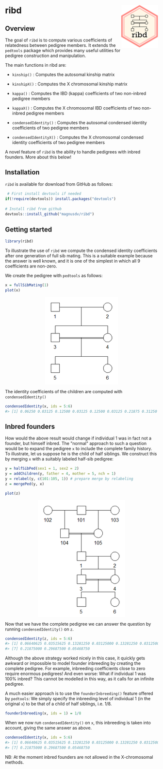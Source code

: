 <!-- README.md is generated from README.Rmd. Please edit that file -->
ribd <img src="man/figures/logo.png" align="right" height=140/>
===============================================================

Overview
--------

The goal of `ribd` is to compute various coefficients of relatedness between pedigree members. It extends the `pedtools` package which provides many useful utilities for pedigree construction and manipulation.

The main functions in ribd are:

-   `kinship()` : Computes the autosomal kinship matrix
-   `kinshipX()` : Computes the X chromosomal kinship matrix

-   `kappa()` : Computes the IBD (kappa) coefficients of two non-inbred pedigree members
-   `kappaX()` : Computes the X chromosomal IBD coefficients of two non-inbred pedigree members

-   `condensedIdentity()` : Computes the autosomal condensed identity coefficients of two pedigree members
-   `condensedIdentityX()` : Computes the X chromosomal condensed identity coefficients of two pedigree members

A novel feature of `ribd` is the ability to handle pedigrees with inbred founders. More about this below!

Installation
------------

`ribd` is available for download from GitHub as follows:

``` r
 # First install devtools if needed
if(!require(devtools)) install.packages("devtools")

# Install ribd from github
devtools::install_github("magnusdv/ribd")
```

Getting started
---------------

``` r
library(ribd)
```

To illustrate the use of `ribd` we compute the condensed identity coefficients after one generation of full sib mating. This is a suitable example because the answer is well known, and it is one of the simplest in which all 9 coefficients are non-zero.

We create the pedigree with `pedtools` as follows:

``` r
x = fullSibMating(1)
plot(x)
```

<img src="man/figures/README-sibs-1.png" style="display: block; margin: auto;" />

The identity coefficients of the children are computed with `condensedIdentity()`

``` r
condensedIdentity(x, ids = 5:6)
#> [1] 0.06250 0.03125 0.12500 0.03125 0.12500 0.03125 0.21875 0.31250 0.06250
```

Inbred founders
---------------

How would the above result would change if individual 1 was in fact not a founder, but himself inbred. The "normal" approach to such a question would be to expand the pedigree `x` to include the complete family history. To illustrate, let us suppose he is the child of half siblings. We construct this by merging `x` with a suitably labeled half-sib pedigree:

``` r
y = halfSibPed(sex1 = 1, sex2 = 2)
y = addChildren(y, father = 4, mother = 5, nch = 1)
y = relabel(y, c(101:105, 1)) # prepare merge by relabeling
z = mergePed(y, x)
```

``` r
plot(z)
```

<img src="man/figures/README-sibs-extended-1.png" style="display: block; margin: auto;" />

Now that we have the complete pedigree we can answer the question by running `condensedIdentity()` on `z`.

``` r
condensedIdentity(z, ids = 5:6)
#> [1] 0.06640625 0.03515625 0.13281250 0.03125000 0.13281250 0.03125000
#> [7] 0.21875000 0.29687500 0.05468750
```

Although the above strategy worked nicely in this case, it quickly gets awkward or impossible to model founder inbreeding by creating the complete pedigree. For example, inbreeding coefficients close to zero require enormous pedigrees! And even worse: What if individual 1 was 100% inbred? This cannot be modelled in this way, as it calls for an infinite pedigree.

A much easier approach is to use the `founderInbreeding()` feature offered by `pedtools`: We simply specify the inbreeding level of individual 1 (in the original `x`) to be that of a child of half siblings, i.e. 1/8.

``` r
founderInbreeding(x, ids = 1) = 1/8
```

When we now run `condensedIdentity()` on `x`, this inbreeding is taken into account, giving the same answer as above.

``` r
condensedIdentity(x, ids = 5:6)
#> [1] 0.06640625 0.03515625 0.13281250 0.03125000 0.13281250 0.03125000
#> [7] 0.21875000 0.29687500 0.05468750
```

NB: At the moment inbred founders are not allowed in the X-chromosomal methods.
